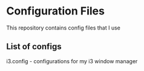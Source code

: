 # Configuration Files
This repository contains config files that I use

## List of configs
i3.config - configurations for my i3 window manager

